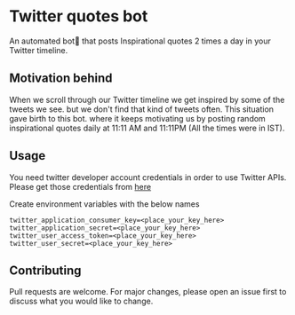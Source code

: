 # Twitter quotes bot

An automated bot🤖 that posts Inspirational quotes 2 times a day in your Twitter timeline.

## Motivation behind

When we scroll through our Twitter timeline we get inspired by some of the tweets we see. but we don't find that kind of tweets often. This situation gave birth to this bot. where it keeps motivating us by posting random inspirational quotes daily at 11:11 AM and 11:11PM (All the times were in IST).


## Usage

You need twitter developer account credentials in order to use Twitter APIs. Please get those credentials from [here](https://developer.twitter.com/en/docs/developer-portal/overview)

Create environment variables with the below names

```
twitter_application_consumer_key=<place_your_key_here>
twitter_application_secret=<place_your_key_here>
twitter_user_access_token=<place_your_key_here>
twitter_user_secret=<place_your_key_here>
```

## Contributing

Pull requests are welcome. For major changes, please open an issue first to discuss what you would like to change.
